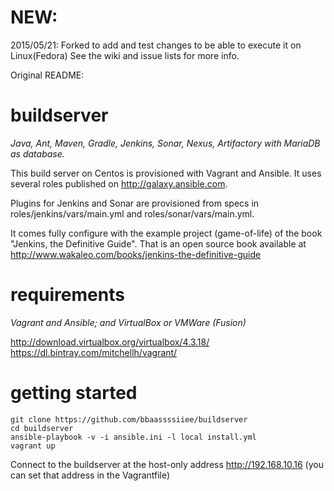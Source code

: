 
NEW:
===========
2015/05/21:  Forked to add and test changes to be able to execute it on Linux(Fedora)
See the wiki and issue lists for more info.

Original README:


buildserver
===========
*Java, Ant, Maven, Gradle, Jenkins, Sonar, Nexus, Artifactory with MariaDB as database.*

This build server on Centos is provisioned with Vagrant and Ansible. It uses several roles published on http://galaxy.ansible.com.

Plugins for Jenkins and Sonar are provisioned from specs in roles/jenkins/vars/main.yml and roles/sonar/vars/main.yml.

It comes fully configure with the example project (game-of-life) of the book "Jenkins, the Definitive Guide".
That is an open source book available at http://www.wakaleo.com/books/jenkins-the-definitive-guide


requirements
============
*Vagrant and Ansible; and VirtualBox or VMWare (Fusion)*

http://download.virtualbox.org/virtualbox/4.3.18/
https://dl.bintray.com/mitchellh/vagrant/

getting started
===============
    git clone https://github.com/bbaassssiiee/buildserver
    cd buildserver
    ansible-playbook -v -i ansible.ini -l local install.yml 
    vagrant up

Connect to the buildserver at the host-only address http://192.168.10.16 (you can set that address in the Vagrantfile)
